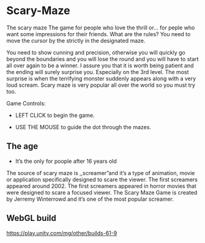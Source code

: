 # Scary-Maze
The scary maze The game for people who love the thrill or… for peple who want some impressions for their friends. What are the rules? You need to move the cursor by the strictly in the designated maze.

You need to show cunning and precision, otherwise you will quickly go beyond the boundaries and you will lose the round and you will have to start all over again to be a winner. I assure you that it is worth being patient and the ending will surely surprise you. Especially on the 3rd level. The most surprise is when the terrifying monster suddenly appears along with a very loud scream. Scary maze is very popular all over the world so you must try too.

Game Controls:
- LEFT CLICK to begin the game.

- USE THE MOUSE to guide the dot through the mazes.

## The age
- It’s the only for poople after 16 years old

The source of scary maze is ,,screamer”and it’s a type of animation, movie or application specifically designed to scare the viewer. The first screamers appeared around 2002. The first screamers appeared in horror movies that were designed to scare a focused viewer. The Scary Maze Game is created by Jerremy Winterrowd and it’s one of the most popular screamer.

## WebGL build
https://play.unity.com/mg/other/builds-61-9

